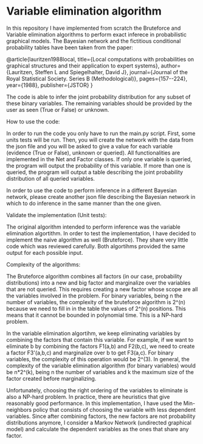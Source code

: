 # Variable elimination algorithm

In this repository I have implemented from scratch the Bruteforce and Variable elimination algorithms to 
perform exact inferece in probabilistic graphical models. The Bayesian network and the fictitious conditional
probability tables have been taken from the paper: 

@article{lauritzen1988local,
  title={Local computations with probabilities on graphical structures and their application to expert systems},
  author={Lauritzen, Steffen L and Spiegelhalter, David J},
  journal={Journal of the Royal Statistical Society. Series B (Methodological)},
  pages={157--224},
  year={1988},
  publisher={JSTOR}
}

The code is able to infer the joint probability distribution for any subset of these binary variables.
The remaining variables should be provided by the user as seen (True or False) or unknown.

How to use the code:

In order to run the code you only have to run the main.py script. First, some units tests will be run. 
Then, you will create the network with the data from the json file and you will be asked to give a value for each
variable (evidence (True or False), unknown or queried). All functionalities are implemented in the Net and Factor classes.
If only one variable is queried, the program will output the probability of this variable. If more than one is queried,
the program will output a table describing the joint probability distribution of all queried variables.

In order to use the code to perform inference in a different Bayesian network, please create another json file describing
the Bayesian network in which to do inference in the same manner than the one given. 

Validate the implementation (Unit tests):

The original algorithm intended to perform inference was the variable elimination algortithm. In order to test the
implementation, I have decided to implement the naive algorithm as well (Bruteforce). They share very little code
which was reviewed carefully. Both algortihms provided the same output for each possible input. 

Complexity of the algorithms:

The Bruteforce algorithm combines all factors (in our case, probability distributions) into a 
new and big factor and marginalize over the variables that are not queried. This requires creating a new factor
whose scope are all the variables involved in the problem.
For binary variables, being n the number of variables, the complexity of the bruteforce algorithm is 2^(n) 
because we need to fill in in the table the values of 2^(n) positions. 
This means that it cannot be bounded in polynomial time. This is a NP-hard problem.

In the variable elimination algortihm, we keep eliminating variables by combining the factors that contain
this variable. For example, if we want to eliminate b by combining the factors F1(a,b) and F2(b,c), we need 
to create a factor F3'(a,b,c) and marginalize over b to get F3(a,c). For binary variables, the complexity of
this operation would be 2^(3). In general, the complexity of the variable elimination algorithm (for binary 
variables) would be n*2^(k), being n the number of variables and k the maximum size of the factor created before
marginalizing.

Unfortunately, choosing the right ordering of the variables to eliminate is also a NP-hard problem. In practice,
there are heuristics that give reasonably good performance. In this implementation, I have used the Min-neighbors
policy that consists of choosing the variable with less dependent variables. Since after combining factors, the 
new factors are not probability distributions anymore, I consider a Markov Network (undirected graphical model)
and calculate the dependent variables as the ones that share any factor.
